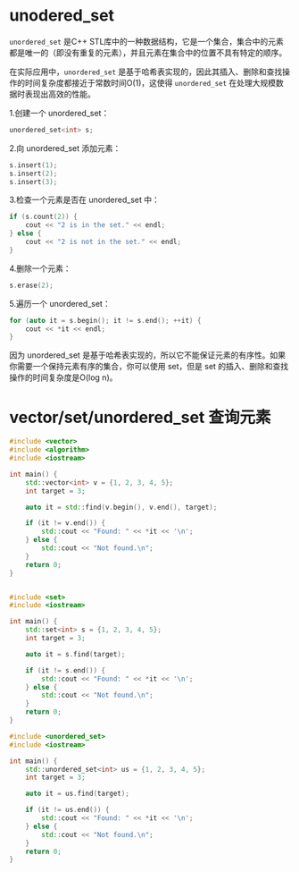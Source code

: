 # unodered_set

`unordered_set` 是C++ STL库中的一种数据结构，它是一个集合，集合中的元素都是唯一的（即没有重复的元素），并且元素在集合中的位置不具有特定的顺序。

在实际应用中，`unordered_set` 是基于哈希表实现的，因此其插入、删除和查找操作的时间复杂度都接近于常数时间O(1)，这使得 `unordered_set` 在处理大规模数据时表现出高效的性能。


1.创建一个 unordered_set：
```cpp
unordered_set<int> s;
```

2.向 unordered_set 添加元素：
```cpp
s.insert(1);
s.insert(2);
s.insert(3);
```

3.检查一个元素是否在 unordered_set 中：

```cpp
if (s.count(2)) {
    cout << "2 is in the set." << endl;
} else {
    cout << "2 is not in the set." << endl;
}
```

4.删除一个元素：

```cpp
s.erase(2);
```


5.遍历一个 unordered_set：
```cpp
for (auto it = s.begin(); it != s.end(); ++it) {
    cout << *it << endl;
}
```

因为 unordered_set 是基于哈希表实现的，所以它不能保证元素的有序性。如果你需要一个保持元素有序的集合，你可以使用 set，但是 set 的插入、删除和查找操作的时间复杂度是O(log n)。


# vector/set/unordered_set 查询元素

```cpp
#include <vector>
#include <algorithm>
#include <iostream>

int main() {
    std::vector<int> v = {1, 2, 3, 4, 5};
    int target = 3;

    auto it = std::find(v.begin(), v.end(), target);

    if (it != v.end()) {
        std::cout << "Found: " << *it << '\n';
    } else {
        std::cout << "Not found.\n";
    }
    return 0;
}


#include <set>
#include <iostream>

int main() {
    std::set<int> s = {1, 2, 3, 4, 5};
    int target = 3;

    auto it = s.find(target);

    if (it != s.end()) {
        std::cout << "Found: " << *it << '\n';
    } else {
        std::cout << "Not found.\n";
    }
    return 0;
}

#include <unordered_set>
#include <iostream>

int main() {
    std::unordered_set<int> us = {1, 2, 3, 4, 5};
    int target = 3;

    auto it = us.find(target);

    if (it != us.end()) {
        std::cout << "Found: " << *it << '\n';
    } else {
        std::cout << "Not found.\n";
    }
    return 0;
}



```